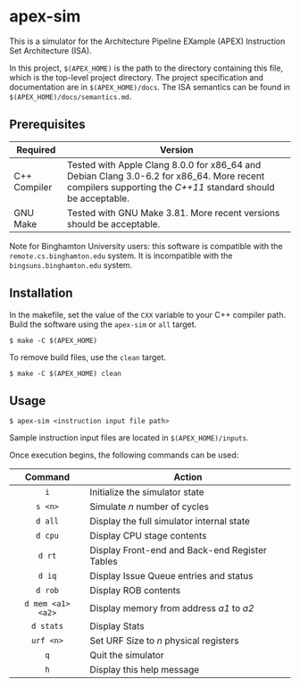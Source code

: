 # apex-sim
This is a simulator for the Architecture Pipeline EXample (APEX) Instruction Set Architecture (ISA).

In this project, `$(APEX_HOME)` is the path to the directory containing this file, which is the top-level project directory. The project specification and documentation are in `$(APEX_HOME)/docs`. The ISA semantics can be found in `$(APEX_HOME)/docs/semantics.md`.


## Prerequisites
| Required | Version |
|----------|---------|
| C++ Compiler | Tested with Apple Clang 8.0.0 for x86_64 and Debian Clang 3.0-6.2 for x86_64. More recent compilers supporting the _C++11_ standard should be acceptable.|
| GNU Make | Tested with GNU Make 3.81. More recent versions should be acceptable. |

Note for Binghamton University users: this software is compatible with the `remote.cs.binghamton.edu` system. It is incompatible with the `bingsuns.binghamton.edu` system.

## Installation

In the makefile, set the value of the `CXX` variable to your C++ compiler path. Build the software using the `apex-sim` or `all` target.

```
$ make -C $(APEX_HOME)
```

To remove build files, use the `clean` target.

```
$ make -C $(APEX_HOME) clean
```

## Usage

```
$ apex-sim <instruction input file path>
```

Sample instruction input files are located in `$(APEX_HOME)/inputs`.

Once execution begins, the following commands can be used:

|Command            | Action |
|:-----------------:|--------|
| `i`               | Initialize the simulator state |
| `s <n>`           | Simulate _n_ number of cycles |
| `d all`           | Display the full simulator internal state |
| `d cpu`           | Display CPU stage contents |
| `d rt`            | Display Front-end and Back-end Register Tables |
| `d iq`            |Display Issue Queue entries and status |
| `d rob`           |Display ROB contents |
| `d mem <a1> <a2>` |Display memory from address _a1_ to _a2_ |
| `d stats`         |Display Stats |
| `urf <n>`         |Set URF Size to _n_ physical registers |
| `q`               |Quit the simulator |
| `h`               |Display this help message |
